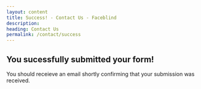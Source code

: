 ```yaml
---
layout: content
title: Success! - Contact Us - Faceblind
description:
heading: Contact Us
permalink: /contact/success
---
```

## You sucessfully submitted your form!

You should receieve an email shortly confirming that your submission was received.

